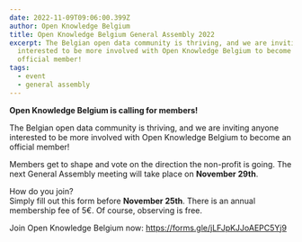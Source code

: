 ```yaml
---
date: 2022-11-09T09:06:00.399Z
author: Open Knowledge Belgium
title: Open Knowledge Belgium General Assembly 2022
excerpt: The Belgian open data community is thriving, and we are inviting anyone
  interested to be more involved with Open Knowledge Belgium to become an
  official member!
tags:
  - event
  - general assembly
---
```

**Open Knowledge Belgium is calling for members!**

The Belgian open data community is thriving, and we are inviting anyone interested to be more involved with Open Knowledge Belgium to become an official member!

Members get to shape and vote on the direction the non-profit is going. The next General Assembly meeting will take place on **November 29th**.

How do you join?\
Simply fill out this form before **November 25th**. There is an annual membership fee of 5€. Of course, observing is free.

Join Open Knowledge Belgium now: <https://forms.gle/jLFJpKJJoAEPC5Yj9>